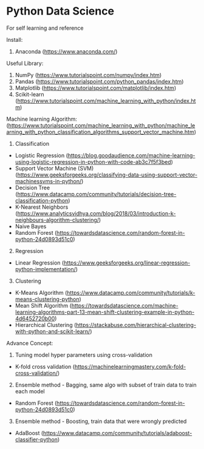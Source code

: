 # Python Data Science
For self learning and reference

Install:
1. Anaconda (https://www.anaconda.com/)

Useful Library:
1. NumPy (https://www.tutorialspoint.com/numpy/index.htm)
2. Pandas (https://www.tutorialspoint.com/python_pandas/index.htm)
3. Matplotlib (https://www.tutorialspoint.com/matplotlib/index.htm)
4. Scikit-learn (https://www.tutorialspoint.com/machine_learning_with_python/index.htm)

Machine learning Algorithm: (https://www.tutorialspoint.com/machine_learning_with_python/machine_learning_with_python_classification_algorithms_support_vector_machine.htm)
1. Classification 
- Logistic Regression (https://blog.goodaudience.com/machine-learning-using-logistic-regression-in-python-with-code-ab3c7f5f3bed)
- Support Vector Machine (SVM) (https://www.geeksforgeeks.org/classifying-data-using-support-vector-machinessvms-in-python/)
- Decision Tree (https://www.datacamp.com/community/tutorials/decision-tree-classification-python)
- K-Nearest Neighbors (https://www.analyticsvidhya.com/blog/2018/03/introduction-k-neighbours-algorithm-clustering/)
- Naive Bayes
- Random Forest (https://towardsdatascience.com/random-forest-in-python-24d0893d51c0)

2. Regression
- Linear Regression (https://www.geeksforgeeks.org/linear-regression-python-implementation/)

3. Clustering
- K-Means Algorithm (https://www.datacamp.com/community/tutorials/k-means-clustering-python)
- Mean Shift Algorithm (https://towardsdatascience.com/machine-learning-algorithms-part-13-mean-shift-clustering-example-in-python-4d6452720b00)
- Hierarchical Clustering (https://stackabuse.com/hierarchical-clustering-with-python-and-scikit-learn/)

Advance Concept:

1. Tuning model hyper parameters using cross-validation
- K-fold cross validation (https://machinelearningmastery.com/k-fold-cross-validation/)

2. Ensemble method - Bagging, same algo with subset of train data to train each model
- Random Forest (https://towardsdatascience.com/random-forest-in-python-24d0893d51c0)

3. Ensemble method - Boosting, train data that were wrongly predicted 
- AdaBoost (https://www.datacamp.com/community/tutorials/adaboost-classifier-python)
